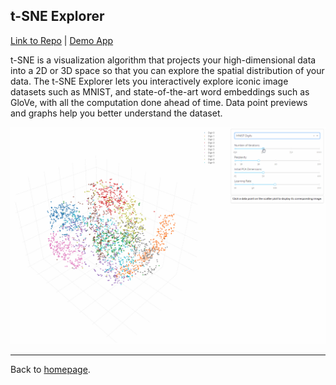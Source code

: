 ## t-SNE Explorer
[Link to Repo](https://github.com/plotly/dash-tsne) | [Demo App](https://dash-tsne.plot.ly/)

t-SNE is a visualization algorithm that projects your high-dimensional data into a 2D or 3D space so that you can explore the spatial distribution of your data. The t-SNE Explorer lets you interactively explore iconic image datasets such as MNIST, and state-of-the-art word embeddings such as GloVe, with all the computation done ahead of time. Data point previews and graphs help you better understand the dataset.

![tsne](images/tsne.gif)

---

Back to [homepage](https://xinghanlu.com/).
